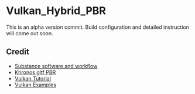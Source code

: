 # Vulkan_Hybrid_PBR

This is an alpha version commit. Build configuration and detailed instruction will come out soon.

## Credit

- [Substance software and workflow](https://www.allegorithmic.com/substance)
- [Khronos gltf PBR](https://github.com/KhronosGroup/glTF-WebGL-PBR)
- [Vulkan Tutorial](https://vulkan-tutorial.com/)
- [Vulkan Examples](https://github.com/LunarG/VulkanSamples)

